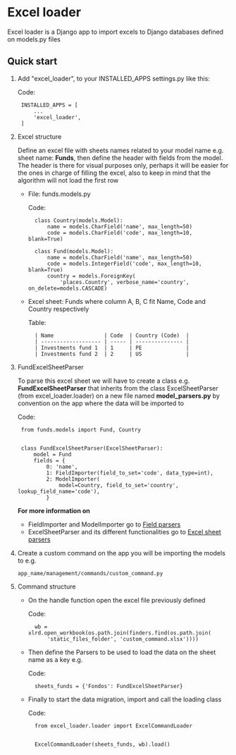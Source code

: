 # Excel loader

Excel loader is a Django app to import excels to Django databases defined on models.py files


## Quick start

1. Add "excel_loader", to your INSTALLED_APPS settings.py like this:

	Code:
		
		INSTALLED_APPS = [
			...
			'excel_loader',
		]

    
2. Excel structure

    Define an excel file with sheets names related to your model name e.g. sheet name: **Funds**,
    then define the header with fields from the model. 
    The header is there for visual purposes only, perhaps it will be easier for the ones in charge of filling the excel, 
    also to keep in mind that the algorithm will not load the first row

    * File: funds.models.py
	
		Code:
	
			class Country(models.Model):
				name = models.CharField('name', max_length=50)
				code = models.CharField('code', max_length=10, blank=True)
			
			class Fund(models.Model):
				name = models.CharField('name', max_length=50)
				code = models.IntegerField('code', max_length=10, blank=True)
				country = models.ForeignKey(
					'places.Country', verbose_name='country', on_delete=models.CASCADE)

    
	* Excel sheet: Funds where column A, B, C fit Name, Code and Country respectively
	
		Table:
	
			| Name                | Code  | Country (Code)  |
			| ------------------- | ----- | --------------- |
			| Investments fund 1  | 1     | PE              |
    		| Investments fund 2  | 2     | US              |


3. FundExcelSheetParser

    To parse this excel sheet we will have to create a class e.g. **FundExcelSheetParser** 
    that inherits from the class ExcelSheetParser (from excel_loader.loader) on a new file named
    **model_parsers.py** by convention on the app where the data will be imported to
    
    Code:


		from funds.models import Fund, Country
		
		
		class FundExcelSheetParser(ExcelSheetParser):
			model = Fund
			fields = {
				0: 'name',
				1: FieldImporter(field_to_set='code', data_type=int),
				2: ModelImporter(
					model=Country, field_to_set='country', lookup_field_name='code'),
				}

    
    **For more information on**
    
    - FieldImporter and ModelImporter go to [Field parsers](docs/types.md)
    - ExcelSheetParser and its different functionalities go to [Excel sheet parsers](docs/loader.md)
    
4. Create a custom command on the app you will be importing the models to e.g.

    ```    
    app_name/management/commands/custom_command.py
    ```

5. Command structure

	* On the handle function open the excel file previously defined
	
		Code:
	
			wb = xlrd.open_workbook(os.path.join(finders.find(os.path.join(
				'static_files_folder', 'custom_command.xlsx'))))
	
	* Then define the Parsers to be used to load the data on the sheet name as a key e.g.
	
		Code:
	
			sheets_funds = {'Fondos': FundExcelSheetParser}
				
	* Finally to start the data migration, import and call the loading class
	
		Code:
	
			from excel_loader.loader import ExcelCommandLoader
			
			
			ExcelCommandLoader(sheets_funds, wb).load()

	   